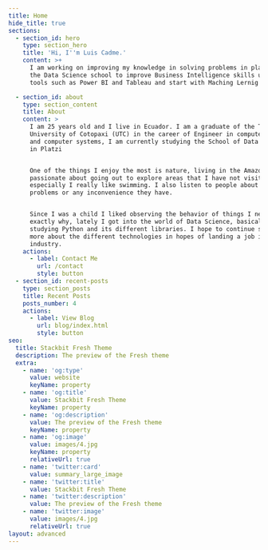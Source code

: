 ```yaml
---
title: Home
hide_title: true
sections:
  - section_id: hero
    type: section_hero
    title: 'Hi, I''m Luis Cadme.'
    content: >+
      I am working on improving my knowledge in solving problems in platzi with
      the Data Science school to improve Business Intelligence skills using
      tools such as Power BI and Tableau and start with Maching Lernig

  - section_id: about
    type: section_content
    title: About
    content: >
      I am 25 years old and I live in Ecuador. I am a graduate of the Technical
      University of Cotopaxi (UTC) in the career of Engineer in computer science
      and computer systems, I am currently studying the School of Data Science
      in Platzi


      One of the things I enjoy the most is nature, living in the Amazon, I am
      passionate about going out to explore areas that I have not visited,
      especially I really like swimming. I also listen to people about their
      problems or any inconvenience they have.


      Since I was a child I liked observing the behavior of things I never knew
      exactly why, lately I got into the world of Data Science, basically
      studying Python and its different libraries. I hope to continue studying
      more about the different technologies in hopes of landing a job in this
      industry.
    actions:
      - label: Contact Me
        url: /contact
        style: button
  - section_id: recent-posts
    type: section_posts
    title: Recent Posts
    posts_number: 4
    actions:
      - label: View Blog
        url: blog/index.html
        style: button
seo:
  title: Stackbit Fresh Theme
  description: The preview of the Fresh theme
  extra:
    - name: 'og:type'
      value: website
      keyName: property
    - name: 'og:title'
      value: Stackbit Fresh Theme
      keyName: property
    - name: 'og:description'
      value: The preview of the Fresh theme
      keyName: property
    - name: 'og:image'
      value: images/4.jpg
      keyName: property
      relativeUrl: true
    - name: 'twitter:card'
      value: summary_large_image
    - name: 'twitter:title'
      value: Stackbit Fresh Theme
    - name: 'twitter:description'
      value: The preview of the Fresh theme
    - name: 'twitter:image'
      value: images/4.jpg
      relativeUrl: true
layout: advanced
---
```

